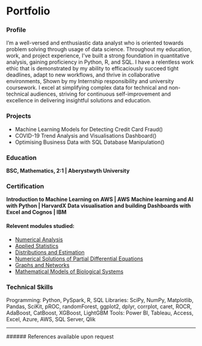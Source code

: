 # Portfolio

### Profile
I’m a well-versed and enthusiastic data analyst who is oriented towards problem solving through usage of data science. Throughout my education, work, and project experience, I've built a strong foundation in quantitative analysis, gaining proficiency in Python, R, and SQL. I have a relentless work ethic that is demonstrated by my ability to efficaciously succeed tight deadlines, adapt to new workflows, and thrive in collaborative environments, Shown by my Internship responsibility and university coursework. I excel at simplifying complex data for technical and non-technical audiences, striving for continuous self-improvement and excellence in delivering insightful solutions and education.

### Projects
- Machine Learning Models for Detecting Credit Card Fraud()
- COVID-19 Trend Analysis and Visualisations Dashboard()
- Optimising Business Data with SQL Database Manipulation() 


### Education
**BSC, Mathematics, 2:1 | Aberystwyth University**
### Certification
**Introduction to Machine Learning on AWS | AWS**
**Machine learning and AI with Python | HarvardX**
**Data visualisation and building Dashboards with Excel and Cognos | IBM**
#### Relevent modules studied:
- [Numerical Analysis](https://www.aber.ac.uk/en/modules/deptcurrent/MA25220/)
- [Applied Statistics](https://www.aber.ac.uk/en/modules/deptcurrent/MA26600/AB1/)
- [Distributions and Estimation](https://www.aber.ac.uk/en/modules/deptcurrent/MA26010/AB1/)
- [Numerical Solutions of Partial Differential Equations](https://www.aber.ac.uk/en/modules/2021/MA34710/)
- [Graphs and Networks](https://www.aber.ac.uk/en/modules/deptcurrent/MA32410/AB2/)
- [Mathematical Models of Biological Systems](https://www.aber.ac.uk/en/modules/2022/MA34810/)

### Technical Skills
Programming: Python, PySpark, R, SQL 
Libraries: SciPy, NumPy, Matplotlib, Pandas, SciKit, pROC, randomForest, ggplot2, dplyr, corrplot, caret, ROCR, AdaBoost, CatBoost, XGBoost, LightGBM 
Tools: Power BI, Tableau, Access, Excel, Azure, AWS, SQL Server, Qlik


<hr size=20>
###### References available upon request


